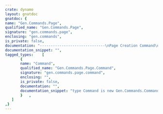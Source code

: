 ```yaml
---
crate: dynamo
layout: gnatdoc
gnatdoc: {
name: "Gen.Commands.Page",
qualified_name: "Gen.Commands.Page",
signature: "gen.commands.page",
enclosing: "gen.commands",
is_private: false,
documentation: "------------------------------\nPage Creation Command\n------------------------------\nThis command adds a XHTML page to the web application.",
documentation_snippet: "",
tagged_types:    [
       {
       name: "Command",
       qualified_name: "Gen.Commands.Page.Command",
       signature: "gen.commands.page.command",
       enclosing: "",
       is_private: false,
       documentation: "",
       documentation_snippet: "type Command is new Gen.Commands.Command with null record;",
       }   ,
   ]
,}
---
```

